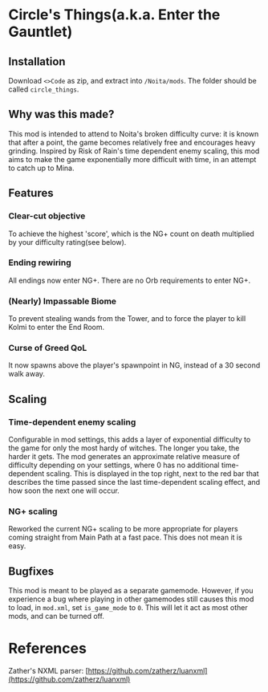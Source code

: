 # Circle's Things(a.k.a. Enter the Gauntlet)
## Installation
Download `<>Code` as zip, and extract into `/Noita/mods`. The folder should be called `circle_things`.
## Why was this made?
This mod is intended to attend to Noita's broken difficulty curve: it is known that after a point, the game becomes relatively free and encourages heavy grinding. Inspired by Risk of Rain's time dependent enemy scaling, this mod aims to make the game exponentially more difficult with time, in an attempt to catch up to Mina.
## Features
### Clear-cut objective
To achieve the highest 'score', which is the NG+ count on death multiplied by your difficulty rating(see below).
### Ending rewiring
All endings now enter NG+. There are no Orb requirements to enter NG+.
### (Nearly) Impassable Biome
To prevent stealing wands from the Tower, and to force the player to kill Kolmi to enter the End Room.
### Curse of Greed QoL
It now spawns above the player's spawnpoint in NG, instead of a 30 second walk away.
## Scaling
### Time-dependent enemy scaling
Configurable in mod settings, this adds a layer of exponential difficulty to the game for only the most hardy of witches. The longer you take, the harder it gets. The mod generates an approximate relative measure of difficulty depending on your settings, where 0 has no additional time-dependent scaling. This is displayed in the top right, next to the red bar that describes the time passed since the last time-dependent scaling effect, and how soon the next one will occur.
### NG+ scaling
Reworked the current NG+ scaling to be more appropriate for players coming straight from Main Path at a fast pace. This does not mean it is easy.
## Bugfixes
This mod is meant to be played as a separate gamemode. However, if you experience a bug where playing in other gamemodes still causes this mod to load, in `mod.xml`, set `is_game_mode` to `0`. This will let it act as most other mods, and can be turned off.
# References
Zather's NXML parser: [https://github.com/zatherz/luanxml](https://github.com/zatherz/luanxml)